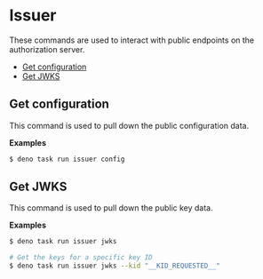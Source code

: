 # Issuer

These commands are used to interact with public endpoints on the authorization server.

- [Get configuration](#config)
- [Get JWKS](#jwks)

## Get configuration <a id="config"></a>

This command is used to pull down the public configuration data.

**Examples**

```bash
$ deno task run issuer config
```

## Get JWKS <a id="jwks"></a>

This command is used to pull down the public key data.

**Examples**

```bash
$ deno task run issuer jwks

# Get the keys for a specific key ID
$ deno task run issuer jwks --kid "__KID_REQUESTED__"
```
